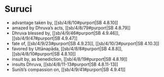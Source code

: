 # Suruci

* advantage taken by, [[sb/4/8/10#purport|SB 4.8.10]]
* amazed by Dhruva’s acts, [[sb/4/8/79#purport|SB 4.8.79]]
* Dhruva blessed by, [[sb/4/9/46#purport|SB 4.9.46]], [[sb/4/9/47#purport|SB 4.9.47]]
* fate of, [[sb/4/9/23#purport|SB 4.9.23]], [[sb/4/10/3#purport|SB 4.10.3]]
* favored by Uttānapāda, [[sb/4/8/8#purport|SB 4.8.8]], [[sb/4/8/10#purport|SB 4.8.10]]
* insult by, as benediction, [[sb/4/8/19#purport|SB 4.8.19]]
* insults Dhruva, [[sb/4/8/11-13#purport|SB 4.8.11-13]]
* Sunīti’s compassion on, [[sb/4/9/41#purport|SB 4.9.41]]
